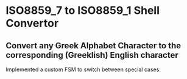 # ISO8859_7 to ISO8859_1 Shell Convertor

## Convert any Greek Alphabet Character to the corresponding (Greeklish) English character

Implemented a custom FSM to switch between special cases.

